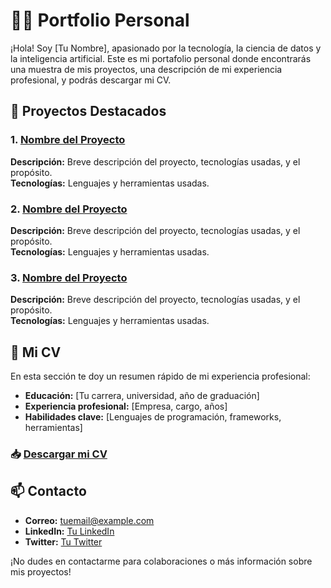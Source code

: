 # 👨‍💻 Portfolio Personal

¡Hola! Soy [Tu Nombre], apasionado por la tecnología, la ciencia de datos y la inteligencia artificial. Este es mi portafolio personal donde encontrarás una muestra de mis proyectos, una descripción de mi experiencia profesional, y podrás descargar mi CV.

## 🚀 Proyectos Destacados

### 1. [Nombre del Proyecto](enlace-al-proyecto)
**Descripción:** Breve descripción del proyecto, tecnologías usadas, y el propósito.  
**Tecnologías:** Lenguajes y herramientas usadas.

### 2. [Nombre del Proyecto](enlace-al-proyecto)
**Descripción:** Breve descripción del proyecto, tecnologías usadas, y el propósito.  
**Tecnologías:** Lenguajes y herramientas usadas.

### 3. [Nombre del Proyecto](enlace-al-proyecto)
**Descripción:** Breve descripción del proyecto, tecnologías usadas, y el propósito.  
**Tecnologías:** Lenguajes y herramientas usadas.

## 📄 Mi CV

En esta sección te doy un resumen rápido de mi experiencia profesional:

- **Educación:** [Tu carrera, universidad, año de graduación]
- **Experiencia profesional:** [Empresa, cargo, años]
- **Habilidades clave:** [Lenguajes de programación, frameworks, herramientas]

### 📥 [Descargar mi CV](enlace-al-cv.pdf)

## 📫 Contacto

- **Correo:** [tuemail@example.com](mailto:tuemail@example.com)
- **LinkedIn:** [Tu LinkedIn](https://www.linkedin.com/in/tu-perfil)
- **Twitter:** [Tu Twitter](https://twitter.com/tuusuario)

¡No dudes en contactarme para colaboraciones o más información sobre mis proyectos!
